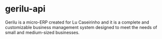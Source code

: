 # gerilu-api
Gerilu is a micro-ERP created for Lu Caseirinho and it is a complete and customizable business management system designed to meet the needs of small and medium-sized businesses.
